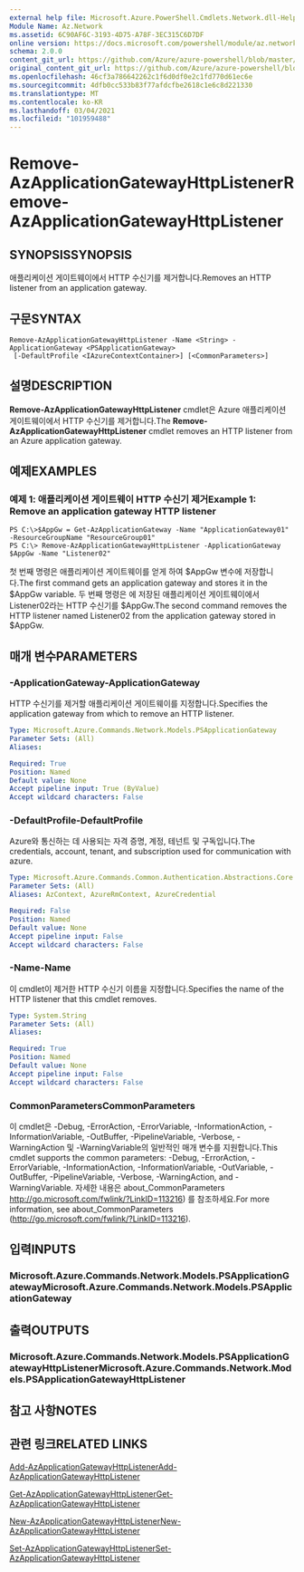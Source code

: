 ```yaml
---
external help file: Microsoft.Azure.PowerShell.Cmdlets.Network.dll-Help.xml
Module Name: Az.Network
ms.assetid: 6C90AF6C-3193-4D75-A78F-3EC315C6D7DF
online version: https://docs.microsoft.com/powershell/module/az.network/remove-azapplicationgatewayhttplistener
schema: 2.0.0
content_git_url: https://github.com/Azure/azure-powershell/blob/master/src/Network/Network/help/Remove-AzApplicationGatewayHttpListener.md
original_content_git_url: https://github.com/Azure/azure-powershell/blob/master/src/Network/Network/help/Remove-AzApplicationGatewayHttpListener.md
ms.openlocfilehash: 46cf3a786642262c1f6d0df0e2c1fd770d61ec6e
ms.sourcegitcommit: 4dfb0cc533b83f77afdcfbe2618c1e6c8d221330
ms.translationtype: MT
ms.contentlocale: ko-KR
ms.lasthandoff: 03/04/2021
ms.locfileid: "101959488"
---
```

# <span data-ttu-id="ed76f-101">Remove-AzApplicationGatewayHttpListener</span><span class="sxs-lookup"><span data-stu-id="ed76f-101">Remove-AzApplicationGatewayHttpListener</span></span>

## <span data-ttu-id="ed76f-102">SYNOPSIS</span><span class="sxs-lookup"><span data-stu-id="ed76f-102">SYNOPSIS</span></span>
<span data-ttu-id="ed76f-103">애플리케이션 게이트웨이에서 HTTP 수신기를 제거합니다.</span><span class="sxs-lookup"><span data-stu-id="ed76f-103">Removes an HTTP listener from an application gateway.</span></span>

## <span data-ttu-id="ed76f-104">구문</span><span class="sxs-lookup"><span data-stu-id="ed76f-104">SYNTAX</span></span>

```
Remove-AzApplicationGatewayHttpListener -Name <String> -ApplicationGateway <PSApplicationGateway>
 [-DefaultProfile <IAzureContextContainer>] [<CommonParameters>]
```

## <span data-ttu-id="ed76f-105">설명</span><span class="sxs-lookup"><span data-stu-id="ed76f-105">DESCRIPTION</span></span>
<span data-ttu-id="ed76f-106">**Remove-AzApplicationGatewayHttpListener** cmdlet은 Azure 애플리케이션 게이트웨이에서 HTTP 수신기를 제거합니다.</span><span class="sxs-lookup"><span data-stu-id="ed76f-106">The **Remove-AzApplicationGatewayHttpListener** cmdlet removes an HTTP listener from an Azure application gateway.</span></span>

## <span data-ttu-id="ed76f-107">예제</span><span class="sxs-lookup"><span data-stu-id="ed76f-107">EXAMPLES</span></span>

### <span data-ttu-id="ed76f-108">예제 1: 애플리케이션 게이트웨이 HTTP 수신기 제거</span><span class="sxs-lookup"><span data-stu-id="ed76f-108">Example 1: Remove an application gateway HTTP listener</span></span>
```
PS C:\>$AppGw = Get-AzApplicationGateway -Name "ApplicationGateway01" -ResourceGroupName "ResourceGroup01"
PS C:\> Remove-AzApplicationGatewayHttpListener -ApplicationGateway $AppGw -Name "Listener02"
```

<span data-ttu-id="ed76f-109">첫 번째 명령은 애플리케이션 게이트웨이를 얻게 하여 $AppGw 변수에 저장합니다.</span><span class="sxs-lookup"><span data-stu-id="ed76f-109">The first command gets an application gateway and stores it in the $AppGw variable.</span></span>
<span data-ttu-id="ed76f-110">두 번째 명령은 에 저장된 애플리케이션 게이트웨이에서 Listener02라는 HTTP 수신기를 $AppGw.</span><span class="sxs-lookup"><span data-stu-id="ed76f-110">The second command removes the HTTP listener named Listener02 from the application gateway stored in $AppGw.</span></span>

## <span data-ttu-id="ed76f-111">매개 변수</span><span class="sxs-lookup"><span data-stu-id="ed76f-111">PARAMETERS</span></span>

### <span data-ttu-id="ed76f-112">-ApplicationGateway</span><span class="sxs-lookup"><span data-stu-id="ed76f-112">-ApplicationGateway</span></span>
<span data-ttu-id="ed76f-113">HTTP 수신기를 제거할 애플리케이션 게이트웨이를 지정합니다.</span><span class="sxs-lookup"><span data-stu-id="ed76f-113">Specifies the application gateway from which to remove an HTTP listener.</span></span>

```yaml
Type: Microsoft.Azure.Commands.Network.Models.PSApplicationGateway
Parameter Sets: (All)
Aliases:

Required: True
Position: Named
Default value: None
Accept pipeline input: True (ByValue)
Accept wildcard characters: False
```

### <span data-ttu-id="ed76f-114">-DefaultProfile</span><span class="sxs-lookup"><span data-stu-id="ed76f-114">-DefaultProfile</span></span>
<span data-ttu-id="ed76f-115">Azure와 통신하는 데 사용되는 자격 증명, 계정, 테넌트 및 구독입니다.</span><span class="sxs-lookup"><span data-stu-id="ed76f-115">The credentials, account, tenant, and subscription used for communication with azure.</span></span>

```yaml
Type: Microsoft.Azure.Commands.Common.Authentication.Abstractions.Core.IAzureContextContainer
Parameter Sets: (All)
Aliases: AzContext, AzureRmContext, AzureCredential

Required: False
Position: Named
Default value: None
Accept pipeline input: False
Accept wildcard characters: False
```

### <span data-ttu-id="ed76f-116">-Name</span><span class="sxs-lookup"><span data-stu-id="ed76f-116">-Name</span></span>
<span data-ttu-id="ed76f-117">이 cmdlet이 제거한 HTTP 수신기 이름을 지정합니다.</span><span class="sxs-lookup"><span data-stu-id="ed76f-117">Specifies the name of the HTTP listener that this cmdlet removes.</span></span>

```yaml
Type: System.String
Parameter Sets: (All)
Aliases:

Required: True
Position: Named
Default value: None
Accept pipeline input: False
Accept wildcard characters: False
```

### <span data-ttu-id="ed76f-118">CommonParameters</span><span class="sxs-lookup"><span data-stu-id="ed76f-118">CommonParameters</span></span>
<span data-ttu-id="ed76f-119">이 cmdlet은 -Debug, -ErrorAction, -ErrorVariable, -InformationAction, -InformationVariable, -OutBuffer, -PipelineVariable, -Verbose, -WarningAction 및 -WarningVariable의 일반적인 매개 변수를 지원합니다.</span><span class="sxs-lookup"><span data-stu-id="ed76f-119">This cmdlet supports the common parameters: -Debug, -ErrorAction, -ErrorVariable, -InformationAction, -InformationVariable, -OutVariable, -OutBuffer, -PipelineVariable, -Verbose, -WarningAction, and -WarningVariable.</span></span> <span data-ttu-id="ed76f-120">자세한 내용은 about_CommonParameters http://go.microsoft.com/fwlink/?LinkID=113216) 를 참조하세요.</span><span class="sxs-lookup"><span data-stu-id="ed76f-120">For more information, see about_CommonParameters (http://go.microsoft.com/fwlink/?LinkID=113216).</span></span>

## <span data-ttu-id="ed76f-121">입력</span><span class="sxs-lookup"><span data-stu-id="ed76f-121">INPUTS</span></span>

### <span data-ttu-id="ed76f-122">Microsoft.Azure.Commands.Network.Models.PSApplicationGateway</span><span class="sxs-lookup"><span data-stu-id="ed76f-122">Microsoft.Azure.Commands.Network.Models.PSApplicationGateway</span></span>

## <span data-ttu-id="ed76f-123">출력</span><span class="sxs-lookup"><span data-stu-id="ed76f-123">OUTPUTS</span></span>

### <span data-ttu-id="ed76f-124">Microsoft.Azure.Commands.Network.Models.PSApplicationGatewayHttpListener</span><span class="sxs-lookup"><span data-stu-id="ed76f-124">Microsoft.Azure.Commands.Network.Models.PSApplicationGatewayHttpListener</span></span>

## <span data-ttu-id="ed76f-125">참고 사항</span><span class="sxs-lookup"><span data-stu-id="ed76f-125">NOTES</span></span>

## <span data-ttu-id="ed76f-126">관련 링크</span><span class="sxs-lookup"><span data-stu-id="ed76f-126">RELATED LINKS</span></span>

[<span data-ttu-id="ed76f-127">Add-AzApplicationGatewayHttpListener</span><span class="sxs-lookup"><span data-stu-id="ed76f-127">Add-AzApplicationGatewayHttpListener</span></span>](./Add-AzApplicationGatewayHttpListener.md)

[<span data-ttu-id="ed76f-128">Get-AzApplicationGatewayHttpListener</span><span class="sxs-lookup"><span data-stu-id="ed76f-128">Get-AzApplicationGatewayHttpListener</span></span>](./Get-AzApplicationGatewayHttpListener.md)

[<span data-ttu-id="ed76f-129">New-AzApplicationGatewayHttpListener</span><span class="sxs-lookup"><span data-stu-id="ed76f-129">New-AzApplicationGatewayHttpListener</span></span>](./New-AzApplicationGatewayHttpListener.md)

[<span data-ttu-id="ed76f-130">Set-AzApplicationGatewayHttpListener</span><span class="sxs-lookup"><span data-stu-id="ed76f-130">Set-AzApplicationGatewayHttpListener</span></span>](./Set-AzApplicationGatewayHttpListener.md)



